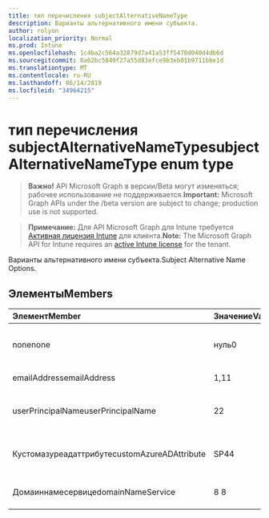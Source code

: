 ```yaml
---
title: тип перечисления subjectAlternativeNameType
description: Варианты альтернативного имени субъекта.
author: rolyon
localization_priority: Normal
ms.prod: Intune
ms.openlocfilehash: 1c4ba2c564a32879d7a41a53ff5470d040d4db6d
ms.sourcegitcommit: 0a62bc5849f27a55d83efce9b3eb01b9711bbe1d
ms.translationtype: MT
ms.contentlocale: ru-RU
ms.lasthandoff: 06/14/2019
ms.locfileid: "34964215"
---
```

# <a name="subjectalternativenametype-enum-type"></a><span data-ttu-id="bfcdc-103">тип перечисления subjectAlternativeNameType</span><span class="sxs-lookup"><span data-stu-id="bfcdc-103">subjectAlternativeNameType enum type</span></span>

> <span data-ttu-id="bfcdc-104">**Важно!** API Microsoft Graph в версии/Beta могут изменяться; рабочее использование не поддерживается.</span><span class="sxs-lookup"><span data-stu-id="bfcdc-104">**Important:** Microsoft Graph APIs under the /beta version are subject to change; production use is not supported.</span></span>

> <span data-ttu-id="bfcdc-105">**Примечание:** Для API Microsoft Graph для Intune требуется [Активная лицензия Intune](https://go.microsoft.com/fwlink/?linkid=839381) для клиента.</span><span class="sxs-lookup"><span data-stu-id="bfcdc-105">**Note:** The Microsoft Graph API for Intune requires an [active Intune license](https://go.microsoft.com/fwlink/?linkid=839381) for the tenant.</span></span>

<span data-ttu-id="bfcdc-106">Варианты альтернативного имени субъекта.</span><span class="sxs-lookup"><span data-stu-id="bfcdc-106">Subject Alternative Name Options.</span></span>

## <a name="members"></a><span data-ttu-id="bfcdc-107">Элементы</span><span class="sxs-lookup"><span data-stu-id="bfcdc-107">Members</span></span>
|<span data-ttu-id="bfcdc-108">Элемент</span><span class="sxs-lookup"><span data-stu-id="bfcdc-108">Member</span></span>|<span data-ttu-id="bfcdc-109">Значение</span><span class="sxs-lookup"><span data-stu-id="bfcdc-109">Value</span></span>|<span data-ttu-id="bfcdc-110">Описание</span><span class="sxs-lookup"><span data-stu-id="bfcdc-110">Description</span></span>|
|:---|:---|:---|
|<span data-ttu-id="bfcdc-111">none</span><span class="sxs-lookup"><span data-stu-id="bfcdc-111">none</span></span>|<span data-ttu-id="bfcdc-112">нуль</span><span class="sxs-lookup"><span data-stu-id="bfcdc-112">0</span></span>|<span data-ttu-id="bfcdc-113">Нет альтернативного имени субъекта.</span><span class="sxs-lookup"><span data-stu-id="bfcdc-113">No subject alternative name.</span></span>|
|<span data-ttu-id="bfcdc-114">emailAddress</span><span class="sxs-lookup"><span data-stu-id="bfcdc-114">emailAddress</span></span>|<span data-ttu-id="bfcdc-115">1,1</span><span class="sxs-lookup"><span data-stu-id="bfcdc-115">1</span></span>|<span data-ttu-id="bfcdc-116">Адрес электронной почты.</span><span class="sxs-lookup"><span data-stu-id="bfcdc-116">Email address.</span></span>|
|<span data-ttu-id="bfcdc-117">userPrincipalName</span><span class="sxs-lookup"><span data-stu-id="bfcdc-117">userPrincipalName</span></span>|<span data-ttu-id="bfcdc-118">2</span><span class="sxs-lookup"><span data-stu-id="bfcdc-118">2</span></span>|<span data-ttu-id="bfcdc-119">Имя участника-пользователя (UPN).</span><span class="sxs-lookup"><span data-stu-id="bfcdc-119">User Principal Name (UPN).</span></span>|
|<span data-ttu-id="bfcdc-120">Кустомазуреадаттрибуте</span><span class="sxs-lookup"><span data-stu-id="bfcdc-120">customAzureADAttribute</span></span>|<span data-ttu-id="bfcdc-121">SP4</span><span class="sxs-lookup"><span data-stu-id="bfcdc-121">4</span></span>|<span data-ttu-id="bfcdc-122">Настраиваемый атрибут Azure AD.</span><span class="sxs-lookup"><span data-stu-id="bfcdc-122">Custom Azure AD Attribute.</span></span>|
|<span data-ttu-id="bfcdc-123">Домаиннамесервице</span><span class="sxs-lookup"><span data-stu-id="bfcdc-123">domainNameService</span></span>|<span data-ttu-id="bfcdc-124">8 </span><span class="sxs-lookup"><span data-stu-id="bfcdc-124">8</span></span>|<span data-ttu-id="bfcdc-125">Служба доменных имен (DNS).</span><span class="sxs-lookup"><span data-stu-id="bfcdc-125">Domain Name Service (DNS).</span></span>|





